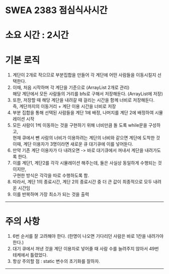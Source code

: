 # SWEA 2383 점심식사시간
# 소요 시간 : 2시간
# 기본 로직
1. 계단이 2개로 작으므로 부분집합을 만들어 각 계단에 어떤 사람들을 이동시킬지 선택한다.
2. 이때, 처음 시작하며 각 계단을 기준으로 (ArrayList 2개로 관리)     
    해당 계단에서 모든 사람들의 거리를 bfs로 구해서 저장해둔다. (ArrayList에 저장)
3. 또한, 저장할 때 해당 계단을 내려갈 때 걸리는 시간을 함께 너비로 저장해둔다.    
즉, 계단까지의 이동거리 + 계단 이용 시간을 너비로 저장
4. 부분 집합을 통해 선택된 사람들을 계단 1에 배정, 나머지를 계단 2에 배정하여 시뮬레이션 시작
5. 모든 사람이 1씩 이동하는 것을 구현하기 위해 너비만큼 돌 도록 while문을 구성하고,    
현재 큐에서 뺀 사람의 너비가 이용하려는 계단의 너비와 같으면 계단에 도착한 것    
이때, 계단 이용자가 3명이라면 새로운 큐 대기큐에 이를 넣어둔다.
6. 만약 기존 계단 이용자가 다 내려오면 -> 바로 대기큐에서 꺼내서 계단을 내려가도록 한다.
7. 이를 계단1, 계단2를 각각 시뮬레이션 해주는데, 둘은 사실상 동일하게 수행되는 것이지만,    
구현한 방식은 각각을 따로 수행하도록 함.
8. 따라서, 계단 1의 종료시간, 계단 2의 종료시간 중 더 큰 값이 최종적으로 모두 내려온 시간임
9. 이를 반복하며 가장 최소가 되는 것을 출력
-------------
# 주의 사항
1. 6번 순서를 잘 고려해야 한다. (한명이 나오면 기다리던 사람은 바로 1칸을 내려가야 한다.)
2. 대기 큐에서 꺼낸 것을 계단 이용자로 넣어줄 때 사람 수를 늘려주지 않아서 49번 테케에서 틀렸었다.
3. 항상 주의할 점 : static 변수의 초기화를 잘하자.
---